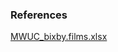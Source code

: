 ### References
[MWUC_bixby.films.xlsx](https://gitlab.com/cmmario94projects/capsules-project/bixby.films/wikis/uploads/3ef0a69ba71db299ffb7cf7981be5cc0/MWUC_bixby.films.xlsx)